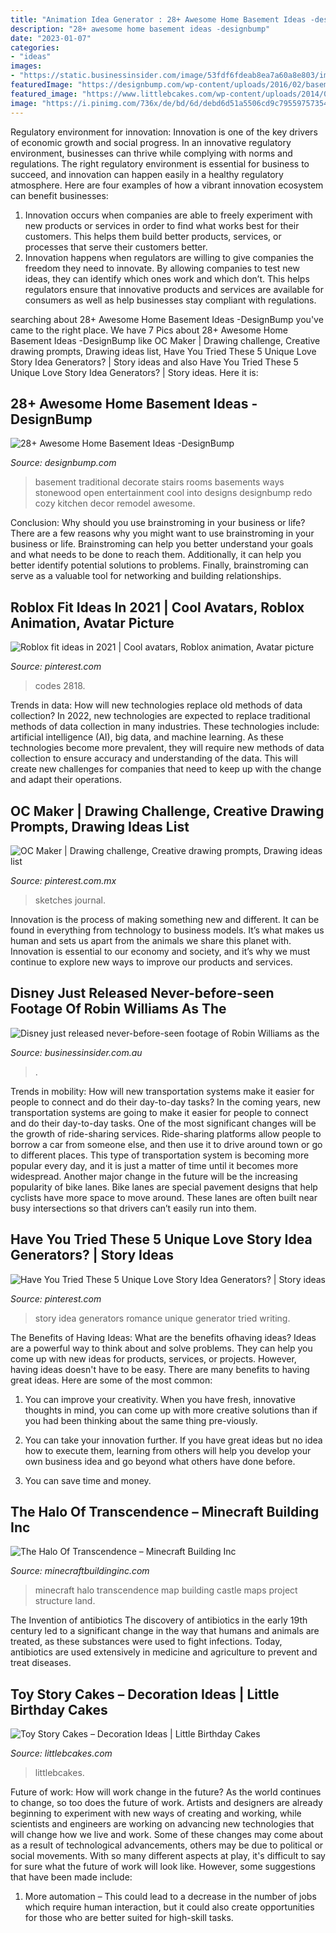 ```yaml
---
title: "Animation Idea Generator : 28+ Awesome Home Basement Ideas -designbump"
description: "28+ awesome home basement ideas -designbump"
date: "2023-01-07"
categories:
- "ideas"
images:
- "https://static.businessinsider.com/image/53fdf6fdeab8ea7a60a8e803/image.jpg"
featuredImage: "https://designbump.com/wp-content/uploads/2016/02/basement-design93.jpg"
featured_image: "https://www.littlebcakes.com/wp-content/uploads/2014/02/Toy-Story-Cake-Ideas.jpg"
image: "https://i.pinimg.com/736x/de/bd/6d/debd6d51a5506cd9c795597573544966.jpg"
---
```



Regulatory environment for innovation:
Innovation is one of the key drivers of economic growth and social progress. In an innovative regulatory environment, businesses can thrive while complying with norms and regulations. The right regulatory environment is essential for business to succeed, and innovation can happen easily in a healthy regulatory atmosphere. Here are four examples of how a vibrant innovation ecosystem can benefit businesses: 
1) Innovation occurs when companies are able to freely experiment with new products or services in order to find what works best for their customers. This helps them build better products, services, or processes that serve their customers better.
2) Innovation happens when regulators are willing to give companies the freedom they need to innovate. By allowing companies to test new ideas, they can identify which ones work and which don’t. This helps regulators ensure that innovative products and services are available for consumers as well as help businesses stay compliant with regulations.

	

		
searching about 28+ Awesome Home Basement Ideas -DesignBump you've came to the right place. We have 7 Pics about 28+ Awesome Home Basement Ideas -DesignBump like OC Maker | Drawing challenge, Creative drawing prompts, Drawing ideas list, Have You Tried These 5 Unique Love Story Idea Generators? | Story ideas and also Have You Tried These 5 Unique Love Story Idea Generators? | Story ideas. Here it is:
		
    
## 28+ Awesome Home Basement Ideas -DesignBump

<img loading=lazy src="https://designbump.com/wp-content/uploads/2016/02/basement-design93.jpg" onerror="this.onerror=null;this.src='https://tse4.mm.bing.net/th?id=OIP.6vOTzoX1QBwlOTv4zbPfkAHaFI&amp;pid=15.1';" alt="28+ Awesome Home Basement Ideas -DesignBump">

_Source: designbump.com_

>basement traditional decorate stairs rooms basements ways stonewood open entertainment cool into designs designbump redo cozy kitchen decor remodel awesome. 

	

Conclusion: Why should you use brainstroming in your business or life?
There are a few reasons why you might want to use brainstroming in your business or life. Brainstroming can help you better understand your goals and what needs to be done to reach them. Additionally, it can help you better identify potential solutions to problems. Finally, brainstroming can serve as a valuable tool for networking and building relationships.

    
## Roblox Fit Ideas In 2021 | Cool Avatars, Roblox Animation, Avatar Picture

<img loading=lazy src="https://i.pinimg.com/736x/cf/2d/0a/cf2d0ae6a5e593d4c91ef46a99d59045.jpg" onerror="this.onerror=null;this.src='https://tse3.mm.bing.net/th?id=OIP.vyPal1x3jBkFWTrID-BscwHaIp&amp;pid=15.1';" alt="Roblox fit ideas in 2021 | Cool avatars, Roblox animation, Avatar picture">

_Source: pinterest.com_

>codes 2818. 

	

Trends in data: How will new technologies replace old methods of data collection?
In 2022, new technologies are expected to replace traditional methods of data collection in many industries. These technologies include: artificial intelligence (AI), big data, and machine learning. As these technologies become more prevalent, they will require new methods of data collection to ensure accuracy and understanding of the data. This will create new challenges for companies that need to keep up with the change and adapt their operations.

    
## OC Maker | Drawing Challenge, Creative Drawing Prompts, Drawing Ideas List

<img loading=lazy src="https://i.pinimg.com/736x/6b/70/02/6b7002ee35e1307901109274d0f6723f.jpg" onerror="this.onerror=null;this.src='https://tse1.mm.bing.net/th?id=OIP.X_TVXk_UDy_VYzVMtJRweQHaOy&amp;pid=15.1';" alt="OC Maker | Drawing challenge, Creative drawing prompts, Drawing ideas list">

_Source: pinterest.com.mx_

>sketches journal. 

	

Innovation is the process of making something new and different. It can be found in everything from technology to business models. It’s what makes us human and sets us apart from the animals we share this planet with. Innovation is essential to our economy and society, and it’s why we must continue to explore new ways to improve our products and services.

    
## Disney Just Released Never-before-seen Footage Of Robin Williams As The

<img loading=lazy src="https://static.businessinsider.com/image/53fdf6fdeab8ea7a60a8e803/image.jpg" onerror="this.onerror=null;this.src='https://tse2.mm.bing.net/th?id=OIP.NgjhJwNiVfsghSIA3HekxQHaEl&amp;pid=15.1';" alt="Disney just released never-before-seen footage of Robin Williams as the">

_Source: businessinsider.com.au_

>. 

	

Trends in mobility: How will new transportation systems make it easier for people to connect and do their day-to-day tasks?
In the coming years, new transportation systems are going to make it easier for people to connect and do their day-to-day tasks. One of the most significant changes will be the growth of ride-sharing services. Ride-sharing platforms allow people to borrow a car from someone else, and then use it to drive around town or go to different places. This type of transportation system is becoming more popular every day, and it is just a matter of time until it becomes more widespread.
Another major change in the future will be the increasing popularity of bike lanes. Bike lanes are special pavement designs that help cyclists have more space to move around. These lanes are often built near busy intersections so that drivers can’t easily run into them.

    
## Have You Tried These 5 Unique Love Story Idea Generators? | Story Ideas

<img loading=lazy src="https://i.pinimg.com/736x/de/bd/6d/debd6d51a5506cd9c795597573544966.jpg" onerror="this.onerror=null;this.src='https://tse1.mm.bing.net/th?id=OIP.ztc0yHuqTYJBbK5V7uD0bgHaLG&amp;pid=15.1';" alt="Have You Tried These 5 Unique Love Story Idea Generators? | Story ideas">

_Source: pinterest.com_

>story idea generators romance unique generator tried writing. 

	

The Benefits of Having Ideas: What are the benefits ofhaving ideas?
Ideas are a powerful way to think about and solve problems. They can help you come up with new ideas for products, services, or projects. However, having ideas doesn't have to be easy. There are many benefits to having great ideas. Here are some of the most common:
1) You can improve your creativity. When you have fresh, innovative thoughts in mind, you can come up with more creative solutions than if you had been thinking about the same thing pre-viously.

2) You can take your innovation further. If you have great ideas but no idea how to execute them, learning from others will help you develop your own business idea and go beyond what others have done before.

3) You can save time and money.

    
## The Halo Of Transcendence – Minecraft Building Inc

<img loading=lazy src="https://minecraftbuildinginc.com/wp-content/uploads/2013/12/The-Halo-Of-Transcendence-minecraft-building-ideas-castle-6.jpg" onerror="this.onerror=null;this.src='https://tse2.mm.bing.net/th?id=OIP.xUbIWT87DHT_9JFG8Qu-ywHaEo&amp;pid=15.1';" alt="The Halo Of Transcendence – Minecraft Building Inc">

_Source: minecraftbuildinginc.com_

>minecraft halo transcendence map building castle maps project structure land. 

	

The Invention of antibiotics
The discovery of antibiotics in the early 19th century led to a significant change in the way that humans and animals are treated, as these substances were used to fight infections. Today, antibiotics are used extensively in medicine and agriculture to prevent and treat diseases.

    
## Toy Story Cakes – Decoration Ideas | Little Birthday Cakes

<img loading=lazy src="https://www.littlebcakes.com/wp-content/uploads/2014/02/Toy-Story-Cake-Ideas.jpg" onerror="this.onerror=null;this.src='https://tse2.mm.bing.net/th?id=OIP.SkDbF0H0TF2sYM-v-v5-wAHaLG&amp;pid=15.1';" alt="Toy Story Cakes – Decoration Ideas | Little Birthday Cakes">

_Source: littlebcakes.com_

>littlebcakes. 

	

Future of work: How will work change in the future?
As the world continues to change, so too does the future of work. Artists and designers are already beginning to experiment with new ways of creating and working, while scientists and engineers are working on advancing new technologies that will change how we live and work. Some of these changes may come about as a result of technological advancements, others may be due to political or social movements. With so many different aspects at play, it's difficult to say for sure what the future of work will look like. However, some suggestions that have been made include: 
1) More automation – This could lead to a decrease in the number of jobs which require human interaction, but it could also create opportunities for those who are better suited for high-skill tasks.

